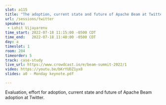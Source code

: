 ```yaml
---
slot: a115
title: "The adoption, current state and future of Apache Beam at Twitter"
url: /sessions/twitter
speakers:
 - Lohit Vijayarenu
time_start: 2022-07-18 11:15:00 -0500 CDT
time_end:   2022-07-18 11:40:00 -0500 CDT
day: a
timeslot: 1
room: 204
timeorder: 5
track: case-study
live_url: https://www.crowdcast.io/e/beam-summit-2022/1
video: https://youtu.be/bKrYUDZ1yx8
slides: a0 - Monday keynote.pdf

---
```


Evaluation, effort for adoption, current state and future of Apache Beam adoption at Twitter.